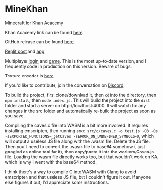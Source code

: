 # MineKhan
Minecraft for Khan Academy

Khan Academy link can be found [here](https://www.khanacademy.org/computer-programming/minekhan/5647155001376768).

GitHub release can be found [here](https://willard21.github.io/MineKhan/dist/).

[Replit post](https://repl.it/talk/share/MineKhan-Minecraft-for-Khan-Academy/87382) and [app](https://replit.com/@Willard21/MineKhan)

Multiplayer [login](https://willard.fun/login) and [game](https://willard.fun/minekhan). This is the most up-to-date version, and I frequently code in production on this version. Beware of bugs.

Texture encoder is [here](https://willard.fun/minekhan/textures).

If you'd like to contribute, join the conversation on [Discord](https://discord.gg/j3SzCQU).

To build the project, first clone/download it, then `cd` into the directory, then `npm install`, then `node index.js`. This will build the project into the `dist` folder and start a server on http://localhost:4000. It will watch for any changes in the src folder and automatically re-build the project as soon as you save.

Compiling the caves.c file into WASM is a bit more involved. It requires installing emscripten, then running `emcc src/c/caves.c -o test.js -O3 -Os -sEXPORTED_FUNCTIONS=_getCaves -sERROR_ON_UNDEFINED_SYMBOLS=0`, which will output a useless JS file along with the .wasm file. Delete the JS file. Then you'll need to convert the .wasm file to base64 somehow (I just googled an online tool for it), then copy/paste it into the workers/Caves.js file. Loading the wasm file directly works too, but that wouldn't work on KA, which is why I went with the base64 method.

I think there's a way to compile C into WASM with Clang to avoid emscripten and that useless JS file, but I couldn't figure it out. If anyone else figures it out, I'd appreciate some instructions.